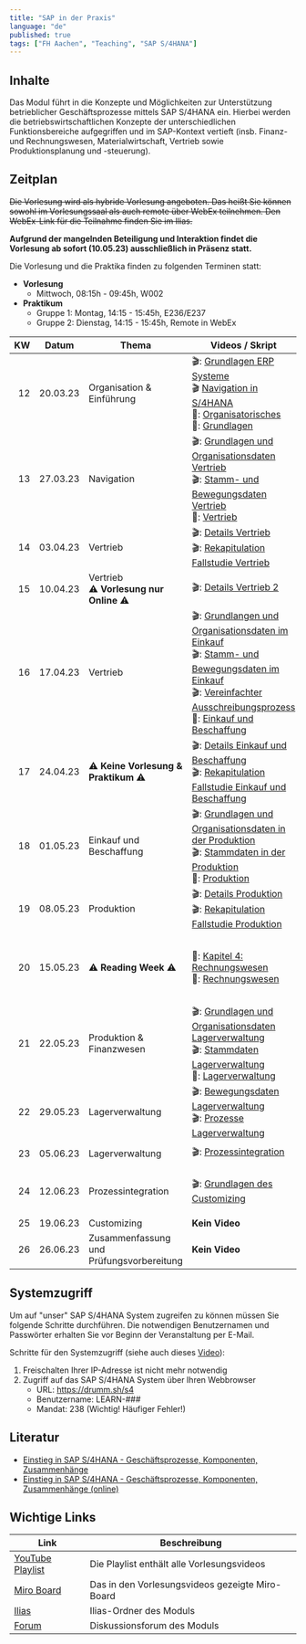 ```yaml
---
title: "SAP in der Praxis"
language: "de"
published: true
tags: ["FH Aachen", "Teaching", "SAP S/4HANA"]
---
```


## Inhalte

Das Modul führt in die Konzepte und Möglichkeiten zur Unterstützung betrieblicher Geschäftsprozesse mittels SAP S/4HANA ein.
Hierbei werden die betriebswirtschaftlichen Konzepte der unterschiedlichen Funktionsbereiche aufgegriffen und im SAP-Kontext vertieft
(insb. Finanz- und Rechnungswesen, Materialwirtschaft, Vertrieb sowie Produktionsplanung und -steuerung).

## Zeitplan

~~Die Vorlesung
wird als hybride Vorlesung angeboten. Das heißt Sie können sowohl im
Vorlesungssaal als auch remote über WebEx teilnehmen. Den WebEx-Link für die Teilnahme finden Sie im Ilias.~~

**Aufgrund der mangelnden Beteiligung und Interaktion findet die Vorlesung ab sofort (10.05.23) ausschließlich in Präsenz statt.**

Die Vorlesung und die Praktika finden zu folgenden Terminen statt:

- **Vorlesung**
  - Mittwoch, 08:15h - 09:45h, W002
- **Praktikum**
  - Gruppe 1: Montag, 14:15 - 15:45h, E236/E237
  - Gruppe 2: Dienstag, 14:15 - 15:45h, Remote in WebEx

|  KW | Datum    | Thema                                         | Videos / Skript                                                                                                                                                                                                                                                                                                | Praktikum                                                                                                                                                                                                | Selbsttest                                                                                                                                                |
| --: | -------- | --------------------------------------------- | -------------------------------------------------------------------------------------------------------------------------------------------------------------------------------------------------------------------------------------------------------------------------------------------------------------- | -------------------------------------------------------------------------------------------------------------------------------------------------------------------------------------------------------- | --------------------------------------------------------------------------------------------------------------------------------------------------------- |
|  12 | 20.03.23 | Organisation & Einführung                     | 🎬: [Grundlagen ERP Systeme](https://youtu.be/UC1czfAo_NM) <br/> 🎬 [Navigation in S/4HANA](https://youtu.be/Hf0zsjag7e8) <br/>📕: [Organisatorisches](sap_in_der_praxis/00_orga.pdf)<br/>📕: [Grundlagen](sap_in_der_praxis/01_grundlagen.pdf)                                                                | ✅: [Fallstudie Navigation](sap_in_der_praxis/case_study_navigation.pdf) <br/> 📗: [Global Bike Story](sap_in_der_praxis/global_bike_story.pdf)                                                          | ⁉️: [ERP-Systeme](https://quizizz.com/embed/quiz/61546f1f09d317001ea1e21a) <br/>⁉️: [Navigation](https://quizizz.com/embed/quiz/61546abd3dc795001eb80745) |
|  13 | 27.03.23 | Navigation                                    | 🎬: [Grundlagen und Organisationsdaten Vertrieb](https://youtu.be/kKLhCDz-0O0) <br/>🎬: [Stamm- und Bewegungsdaten Vertrieb](https://youtu.be/qyHaVjo5aag)<br/> 📕: [Vertrieb](sap_in_der_praxis/02_vertrieb.pdf)                                                                                              | ✅: [Fallstudie Vertrieb](sap_in_der_praxis/case_study_sales.pdf)                                                                                                                                        | ⁉️: [Vertrieb](https://quizizz.com/embed/quiz/5f78d2bffcf584001b7d464e)                                                                                   |
|  14 | 03.04.23 | Vertrieb                                      | 🎬: [Details Vertrieb](https://youtu.be/gQ42MlvmK2Y) <br/> 🎬: [Rekapitulation Fallstudie Vertrieb](https://youtu.be/8T-lNb6DNqo)                                                                                                                                                                              | ✅: [Praxisfall Vertrieb 1](sap_in_der_praxis/praxisfall_vertrieb_1.pdf)                                                                                                                                 | ⁉️: [Details Vertrieb](https://quizizz.com/embed/quiz/61669fc8e4831f001d10c541)                                                                           |
|  15 | 10.04.23 | Vertrieb <br/> ⚠️ **Vorlesung nur Online** ⚠️ | 🎬: [Details Vertrieb 2](https://youtu.be/9CmiR8WV1V0)                                                                                                                                                                                                                                                         | ✅: [Praxisfall Vertrieb 2](sap_in_der_praxis/praxisfall_vertrieb_2.pdf)                                                                                                                                 |                                                                                                                                                           |
|  16 | 17.04.23 | Vertrieb                                      | 🎬: [Grundlangen und Organisationsdaten im Einkauf](https://youtu.be/-BBgqO-JAwI)<br/>🎬: [Stamm- und Bewegungsdaten im Einkauf](https://youtu.be/5XBIjopvC08)</br>🎬: [Vereinfachter Ausschreibungsprozess](https://youtu.be/UQPu0Srbsow)</br>📕: [Einkauf und Beschaffung](sap_in_der_praxis/03_einkauf.pdf) | ✅: [Fallstudie Einkauf und Beschaffung](sap_in_der_praxis/case_study_sourcing.pdf)                                                                                                                      |                                                                                                                                                           |
|  17 | 24.04.23 | ⚠️ **Keine Vorlesung & Praktikum** ⚠️         | 🎬: [Details Einkauf und Beschaffung](https://youtu.be/LWo21SR3mms) <br/> 🎬: [Rekapitulation Fallstudie Einkauf und Beschaffung](https://youtu.be/zXCaHlW06Tk)                                                                                                                                                | ✅: [Praxisfall Einkauf und Beschaffung](sap_in_der_praxis/praxisfall_einkauf.pdf)                                                                                                                       | ⁉️: [Quiz](https://quizizz.com/embed/quiz/6180353c437684001df318b8)                                                                                       |
|  18 | 01.05.23 | Einkauf und Beschaffung                       | 🎬: [Grundlagen und Organisationsdaten in der Produktion](https://youtu.be/aizQCCbfL10) <br/> 🎬: [Stammdaten in der Produktion](https://youtu.be/F7L6891WXPY) <br/>📕: [Produktion](sap_in_der_praxis/05_produktion.pdf)                                                                                      | ✅: [Fallstudie Produktion](sap_in_der_praxis/case_study_production.pdf)                                                                                                                                 |                                                                                                                                                           |
|  19 | 08.05.23 | Produktion                                    | 🎬: [Details Produktion](https://youtu.be/0dgUvE5MghI)<br/> 🎬: [Rekapitulation Fallstudie Produktion](https://youtu.be/_1Snnqouh7k)                                                                                                                                                                           | ✅: [Praxisfall Produktion](sap_in_der_praxis/praxisfall_produktion.pdf)                                                                                                                                 | ⁉️: [Quiz](https://quizizz.com/embed/quiz/61a343c4a643f7001d795cc7)                                                                                       |
|  20 | 15.05.23 | ⚠️ **Reading Week** ⚠️                        | 📕: [Kapitel 4: Rechnungswesen](https://ebookcentral.proquest.com/lib/aachen/reader.action?docID=7132812&ppg=277) <br/> 📕: [Rechnungswesen](sap_in_der_praxis/04_rechnungswesen.pdf)                                                                                                                          | ✅: [Fallstudie FI-AP](sap_in_der_praxis/case_study_fi_ap.pdf)<br/> ✅: [Fallstudie FI-AR](sap_in_der_praxis/case_study_fi_ar.pdf)<br/> ✅: [Fallstudie CO-CCA](sap_in_der_praxis/case_study_co_cca.pdf) | ⁉️: [Quiz](https://quizizz.com/embed/quiz/60b4bab610b679001cc1895b)                                                                                       |
|  21 | 22.05.23 | Produktion & Finanzwesen                      | 🎬: [Grundlagen und Organisationsdaten Lagerverwaltung](https://youtu.be/LOZhRZLwIIM) <br/> 🎬: [Stammdaten Lagerverwaltung](https://youtu.be/DJznOxenWSk) </br>📕: [Lagerverwaltung](sap_in_der_praxis/06_lagerverwaltung.pdf)                                                                                | ✅: [Fallstudie Lagerverwaltung 1](sap_in_der_praxis/case_study_wm_i.pdf) <br/> ✅: [Fallstudie Lagerverwaltung 4](sap_in_der_praxis/case_study_wm_iv.pdf)                                               |                                                                                                                                                           |
|  22 | 29.05.23 | Lagerverwaltung                               | 🎬: [Bewegungsdaten Lagerverwaltung](https://youtu.be/zswJgzK785A) <br/> 🎬: [Prozesse Lagerverwaltung](https://youtu.be/cbF9aSarf7I)                                                                                                                                                                          | ✅: [Praxisfall Lagerverwaltung](sap_in_der_praxis/praxisfall_lagerverwaltung_1.pdf)                                                                                                                     | ⁉️: [Quiz](https://quizizz.com/embed/quiz/5fd71aabcadc2b001b110072)                                                                                       |
|  23 | 05.06.23 | Lagerverwaltung                               | 🎬: [Prozessintegration](https://youtu.be/PGIJz-mIL2s)                                                                                                                                                                                                                                                         | ✅: [Praxisfall Prozessintegration](sap_in_der_praxis/praxisfall_process_integration.pdf)                                                                                                                |                                                                                                                                                           |
|  24 | 12.06.23 | Prozessintegration                            | 🎬: [Grundlagen des Customizing](https://youtu.be/n2CO5wT8DMc)                                                                                                                                                                                                                                                 | ✅: Zusätzlichen Praktikum zum [Praxisfall Prozessintegration](sap_in_der_praxis/praxisfall_process_integration.pdf)                                                                                     | ⁉️: Quiz                                                                                                                                                  |
|  25 | 19.06.23 | Customizing                                   | **Kein Video**                                                                                                                                                                                                                                                                                                 | **Kein Praktikum**                                                                                                                                                                                       |                                                                                                                                                           |
|  26 | 26.06.23 | Zusammenfassung und Prüfungsvorbereitung      | **Kein Video**                                                                                                                                                                                                                                                                                                 | **Kein Praktikum**                                                                                                                                                                                       |                                                                                                                                                           |

## Systemzugriff

Um auf "unser" SAP S/4HANA System zugreifen zu können müssen Sie folgende Schritte
durchführen. Die notwendigen Benutzernamen und Passwörter erhalten Sie vor
Beginn der Veranstaltung per E-Mail.

Schritte für den Systemzugriff (siehe auch dieses [Video](https://youtu.be/kibeQuMlYKQ)):

1. Freischalten Ihrer IP-Adresse ist nicht mehr notwendig
2. Zugriff auf das SAP S/4HANA System über Ihren Webbrowser
   - URL: https://drumm.sh/s4
   - Benutzername: LEARN-###
   - Mandat: 238 (Wichtig! Häufiger Fehler!)

## Literatur

- [Einstieg in SAP S/4HANA - Geschäftsprozesse, Komponenten, Zusammenhänge](https://www.rheinwerk-verlag.de/einstieg-in-sap-s4hana/)
- [Einstieg in SAP S/4HANA - Geschäftsprozesse, Komponenten, Zusammenhänge (online)](https://ebookcentral.proquest.com/lib/aachen/detail.action?docID=7132812)

## Wichtige Links

| Link                                                                  | Beschreibung                                    |
| --------------------------------------------------------------------- | ----------------------------------------------- |
| [YouTube Playlist](https://drumm.sh/yt/s4)                            | Die Playlist enthält alle Vorlesungsvideos      |
| [Miro Board](https://miro.com/app/board/o9J_lvLhjsk=/)                | Das in den Vorlesungsvideos gezeigte Miro-Board |
| [Ilias](https://www.ili.fh-aachen.de/goto_elearning_crs_1079874.html) | Ilias-Ordner des Moduls                         |
| [Forum](https://forum.drumm.sh)                                       | Diskussionsforum des Moduls                     |
